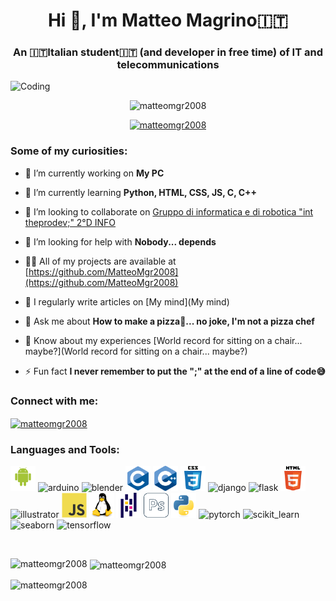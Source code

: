 <h1 align="center">Hi 👋, I'm Matteo Magrino🇮🇹</h1>
<h3 align="center">An 🇮🇹Italian student🇮🇹 (and developer in free time) of IT and telecommunications</h3>

<img alt="Coding" width="1400" src="https://i.pinimg.com/originals/a2/8c/1f/a28c1fcf0708f88fc1bb6d7f95d355ae.jpg">

<p align="center"> <img src="https://komarev.com/ghpvc/?username=matteomgr2008&label=Profile%20views&color=0e75b6&style=flat" alt="matteomgr2008" /> </p>

<p align="center"> <a href="https://github.com/ryo-ma/github-profile-trophy"><img src="https://github-profile-trophy.vercel.app/?username=matteomgr2008" alt="matteomgr2008" /></a> </p>

<h3 align="left">Some of my curiosities:</h3>

- 🔭 I’m currently working on **My PC**

- 🌱 I’m currently learning **Python, HTML, CSS, JS, C, C++**

- 👯 I’m looking to collaborate on [Gruppo di informatica e di robotica "int theprodev;" 2°D INFO](https://github.com/Istituto-freudinttheprodev)

- 🤝 I’m looking for help with **Nobody... depends**

- 👨‍💻 All of my projects are available at [https://github.com/MatteoMgr2008](https://github.com/MatteoMgr2008)

- 📝 I regularly write articles on [My mind](My mind)

- 💬 Ask me about **How to make a pizza🍕... no joke, I'm not a pizza chef**

- 📄 Know about my experiences [World record for sitting on a chair... maybe?](World record for sitting on a chair... maybe?)

- ⚡ Fun fact **I never remember to put the ";" at the end of a line of code😅**

<h3 align="left">Connect with me:</h3>
<p align="left">
<a href="https://kaggle.com/matteomgr2008" target="blank"><img align="center" src="https://raw.githubusercontent.com/rahuldkjain/github-profile-readme-generator/master/src/images/icons/Social/kaggle.svg" alt="matteomgr2008" height="30" width="40" /></a>
</p>

<h3 align="left">Languages and Tools:</h3>
<p align="left">
    <a href="https://developer.android.com" target="_blank" rel="noreferrer" style="text-decoration: none;">
        <img src="https://raw.githubusercontent.com/devicons/devicon/master/icons/android/android-original-wordmark.svg" alt="android" width="40" height="40"/>
    </a>
    <a href="https://www.arduino.cc/" target="_blank" rel="noreferrer" style="text-decoration: none;">
        <img src="https://cdn.worldvectorlogo.com/logos/arduino-1.svg" alt="arduino" width="40" height="40"/>
    </a>
    <a href="https://www.blender.org/" target="_blank" rel="noreferrer" style="text-decoration: none;">
        <img src="https://download.blender.org/branding/community/blender_community_badge_white.svg" alt="blender" width="40" height="40"/>
    </a>
    <a href="https://www.cprogramming.com/" target="_blank" rel="noreferrer" style="text-decoration: none;">
        <img src="https://raw.githubusercontent.com/devicons/devicon/master/icons/c/c-original.svg" alt="c" width="40" height="40"/>
    </a>
    <a href="https://www.w3schools.com/cpp/" target="_blank" rel="noreferrer" style="text-decoration: none;">
        <img src="https://raw.githubusercontent.com/devicons/devicon/master/icons/cplusplus/cplusplus-original.svg" alt="cplusplus" width="40" height="40"/>
    </a>
    <a href="https://www.w3schools.com/css/" target="_blank" rel="noreferrer" style="text-decoration: none;">
        <img src="https://raw.githubusercontent.com/devicons/devicon/master/icons/css3/css3-original-wordmark.svg" alt="css3" width="40" height="40"/>
    </a>
    <a href="https://www.djangoproject.com/" target="_blank" rel="noreferrer" style="text-decoration: none;">
        <img src="https://cdn.worldvectorlogo.com/logos/django.svg" alt="django" width="40" height="40"/>
    </a>
    <a href="https://flask.palletsprojects.com/" target="_blank" rel="noreferrer" style="text-decoration: none;">
        <img src="https://www.vectorlogo.zone/logos/pocoo_flask/pocoo_flask-icon.svg" alt="flask" width="40" height="40"/>
    </a>
    <a href="https://www.w3.org/html/" target="_blank" rel="noreferrer" style="text-decoration: none;">
        <img src="https://raw.githubusercontent.com/devicons/devicon/master/icons/html5/html5-original-wordmark.svg" alt="html5" width="40" height="40"/>
    </a>
    <a href="https://www.adobe.com/in/products/illustrator.html" target="_blank" rel="noreferrer" style="text-decoration: none;">
        <img src="https://www.vectorlogo.zone/logos/adobe_illustrator/adobe_illustrator-icon.svg" alt="illustrator" width="40" height="40"/>
    </a>
    <a href="https://developer.mozilla.org/en-US/docs/Web/JavaScript" target="_blank" rel="noreferrer" style="text-decoration: none;">
        <img src="https://raw.githubusercontent.com/devicons/devicon/master/icons/javascript/javascript-original.svg" alt="javascript" width="40" height="40"/>
    </a>
    <a href="https://www.linux.org/" target="_blank" rel="noreferrer" style="text-decoration: none;">
        <img src="https://raw.githubusercontent.com/devicons/devicon/master/icons/linux/linux-original.svg" alt="linux" width="40" height="40"/>
    </a>
    <a href="https://pandas.pydata.org/" target="_blank" rel="noreferrer" style="text-decoration: none;">
        <img src="https://raw.githubusercontent.com/devicons/devicon/2ae2a900d2f041da66e950e4d48052658d850630/icons/pandas/pandas-original.svg" alt="pandas" width="40" height="40"/>
    </a>
    <a href="https://www.photoshop.com/en" target="_blank" rel="noreferrer" style="text-decoration: none;">
        <img src="https://raw.githubusercontent.com/devicons/devicon/master/icons/photoshop/photoshop-line.svg" alt="photoshop" width="40" height="40"/>
    </a>
    <a href="https://www.python.org" target="_blank" rel="noreferrer" style="text-decoration: none;">
        <img src="https://raw.githubusercontent.com/devicons/devicon/master/icons/python/python-original.svg" alt="python" width="40" height="40"/>
    </a>
    <a href="https://pytorch.org/" target="_blank" rel="noreferrer" style="text-decoration: none;">
        <img src="https://www.vectorlogo.zone/logos/pytorch/pytorch-icon.svg" alt="pytorch" width="40" height="40"/>
    </a>
    <a href="https://scikit-learn.org/" target="_blank" rel="noreferrer" style="text-decoration: none;">
        <img src="https://upload.wikimedia.org/wikipedia/commons/0/05/Scikit_learn_logo_small.svg" alt="scikit_learn" width="40" height="40"/>
    </a>
    <a href="https://seaborn.pydata.org/" target="_blank" rel="noreferrer" style="text-decoration: none;">
        <img src="https://seaborn.pydata.org/_images/logo-mark-lightbg.svg" alt="seaborn" width="40" height="40"/>
    </a>
    <a href="https://www.tensorflow.org" target="_blank" rel="noreferrer" style="text-decoration: none;">
        <img src="https://www.vectorlogo.zone/logos/tensorflow/tensorflow-icon.svg" alt="tensorflow" width="40" height="40"/>
    </a>
</p>

<br>

<p><img align="left" src="https://github-readme-stats.vercel.app/api/top-langs?username=matteomgr2008&show_icons=true&locale=en&layout=compact" alt="matteomgr2008" /></p>

<p>&nbsp;<img align="center" src="https://github-readme-stats.vercel.app/api?username=matteomgr2008&show_icons=true&locale=en" alt="matteomgr2008" /></p>

<p><img align="center" src="https://github-readme-streak-stats.herokuapp.com/?user=matteomgr2008&" alt="matteomgr2008" /></p>
